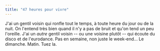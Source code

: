 ```yaml
---
title: "47 heures pour vivre"
---
```


J'ai un gentil voisin qui ronfle tout le temps, à toute heure du jour ou de la
nuit. On l'entend très bien quand il n'y a pas de bruit et qu'on tend un peu
l'oreille. J'ai un _autre_ gentil voisin -- ou une voisine plutôt -- qui
écoute du disco et de l'eurodance. Pas en semaine, non juste le week-end... Le
dimanche. Matin. Tuez la.

